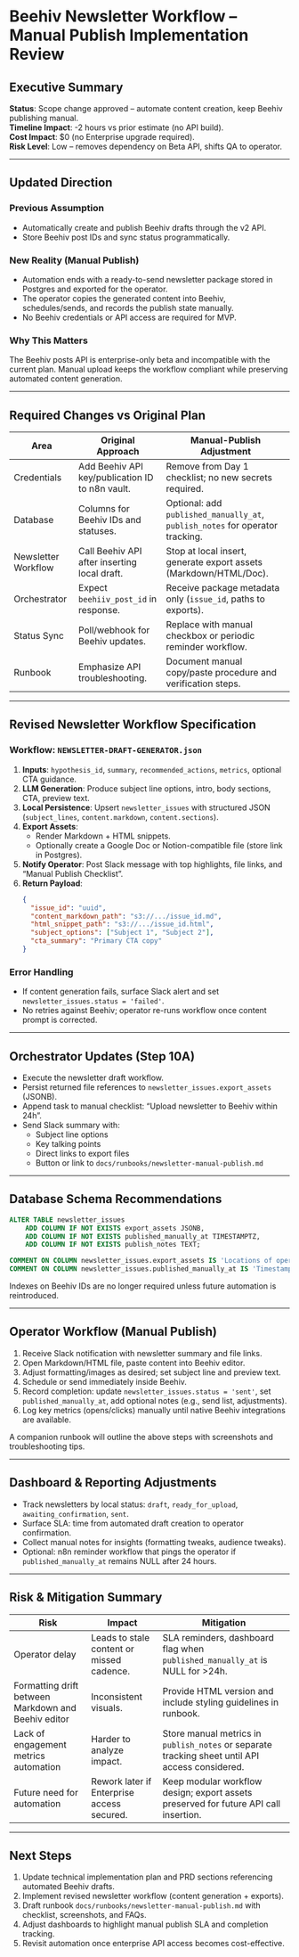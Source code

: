 # Beehiv Newsletter Workflow – Manual Publish Implementation Review

## Executive Summary

**Status**: Scope change approved – automate content creation, keep Beehiv publishing manual.  
**Timeline Impact**: -2 hours vs prior estimate (no API build).  
**Cost Impact**: $0 (no Enterprise upgrade required).  
**Risk Level**: Low – removes dependency on Beta API, shifts QA to operator.

---

## Updated Direction

### Previous Assumption
- Automatically create and publish Beehiv drafts through the v2 API.
- Store Beehiv post IDs and sync status programmatically.

### New Reality (Manual Publish)
- Automation ends with a ready-to-send newsletter package stored in Postgres and exported for the operator.
- The operator copies the generated content into Beehiv, schedules/sends, and records the publish state manually.
- No Beehiv credentials or API access are required for MVP.

### Why This Matters
The Beehiv posts API is enterprise-only beta and incompatible with the current plan. Manual upload keeps the workflow compliant while preserving automated content generation.

---

## Required Changes vs Original Plan

| Area | Original Approach | Manual-Publish Adjustment |
| --- | --- | --- |
| Credentials | Add Beehiv API key/publication ID to n8n vault. | Remove from Day 1 checklist; no new secrets required. |
| Database | Columns for Beehiv IDs and statuses. | Optional: add `published_manually_at`, `publish_notes` for operator tracking. |
| Newsletter Workflow | Call Beehiv API after inserting local draft. | Stop at local insert, generate export assets (Markdown/HTML/Doc). |
| Orchestrator | Expect `beehiiv_post_id` in response. | Receive package metadata only (`issue_id`, paths to exports). |
| Status Sync | Poll/webhook for Beehiv updates. | Replace with manual checkbox or periodic reminder workflow. |
| Runbook | Emphasize API troubleshooting. | Document manual copy/paste procedure and verification steps. |

---

## Revised Newsletter Workflow Specification

### Workflow: `NEWSLETTER-DRAFT-GENERATOR.json`
1. **Inputs**: `hypothesis_id`, `summary`, `recommended_actions`, `metrics`, optional CTA guidance.
2. **LLM Generation**: Produce subject line options, intro, body sections, CTA, preview text.
3. **Local Persistence**: Upsert `newsletter_issues` with structured JSON (`subject_lines`, `content.markdown`, `content.sections`).
4. **Export Assets**: 
   - Render Markdown + HTML snippets.  
   - Optionally create a Google Doc or Notion-compatible file (store link in Postgres).
5. **Notify Operator**: Post Slack message with top highlights, file links, and “Manual Publish Checklist”.
6. **Return Payload**:
   ```json
   {
     "issue_id": "uuid",
     "content_markdown_path": "s3://.../issue_id.md",
     "html_snippet_path": "s3://.../issue_id.html",
     "subject_options": ["Subject 1", "Subject 2"],
     "cta_summary": "Primary CTA copy"
   }
   ```

### Error Handling
- If content generation fails, surface Slack alert and set `newsletter_issues.status = 'failed'`.
- No retries against Beehiv; operator re-runs workflow once content prompt is corrected.

---

## Orchestrator Updates (Step 10A)
- Execute the newsletter draft workflow.
- Persist returned file references to `newsletter_issues.export_assets` (JSONB).
- Append task to manual checklist: “Upload newsletter to Beehiv within 24h”.
- Send Slack summary with:
  - Subject line options
  - Key talking points
  - Direct links to export files
  - Button or link to `docs/runbooks/newsletter-manual-publish.md`

---

## Database Schema Recommendations

```sql
ALTER TABLE newsletter_issues
    ADD COLUMN IF NOT EXISTS export_assets JSONB,
    ADD COLUMN IF NOT EXISTS published_manually_at TIMESTAMPTZ,
    ADD COLUMN IF NOT EXISTS publish_notes TEXT;

COMMENT ON COLUMN newsletter_issues.export_assets IS 'Locations of operator-facing files (markdown, html, doc links).';
COMMENT ON COLUMN newsletter_issues.published_manually_at IS 'Timestamp recorded after operator confirms manual send in Beehiv.';
```

Indexes on Beehiv IDs are no longer required unless future automation is reintroduced.

---

## Operator Workflow (Manual Publish)
1. Receive Slack notification with newsletter summary and file links.
2. Open Markdown/HTML file, paste content into Beehiv editor.
3. Adjust formatting/images as desired; set subject line and preview text.
4. Schedule or send immediately inside Beehiv.
5. Record completion: update `newsletter_issues.status = 'sent'`, set `published_manually_at`, add optional notes (e.g., send list, adjustments).
6. Log key metrics (opens/clicks) manually until native Beehiv integrations are available.

A companion runbook will outline the above steps with screenshots and troubleshooting tips.

---

## Dashboard & Reporting Adjustments
- Track newsletters by local status: `draft`, `ready_for_upload`, `awaiting_confirmation`, `sent`.
- Surface SLA: time from automated draft creation to operator confirmation.
- Collect manual notes for insights (formatting tweaks, audience tweaks).
- Optional: n8n reminder workflow that pings the operator if `published_manually_at` remains NULL after 24 hours.

---

## Risk & Mitigation Summary

| Risk | Impact | Mitigation |
| --- | --- | --- |
| Operator delay | Leads to stale content or missed cadence. | SLA reminders, dashboard flag when `published_manually_at` is NULL for >24h. |
| Formatting drift between Markdown and Beehiv editor | Inconsistent visuals. | Provide HTML version and include styling guidelines in runbook. |
| Lack of engagement metrics automation | Harder to analyze impact. | Store manual metrics in `publish_notes` or separate tracking sheet until API access considered. |
| Future need for automation | Rework later if Enterprise access secured. | Keep modular workflow design; export assets preserved for future API call insertion. |

---

## Next Steps
1. Update technical implementation plan and PRD sections referencing automated Beehiv drafts.
2. Implement revised newsletter workflow (content generation + exports).
3. Draft runbook `docs/runbooks/newsletter-manual-publish.md` with checklist, screenshots, and FAQs.
4. Adjust dashboards to highlight manual publish SLA and completion tracking.
5. Revisit automation once enterprise API access becomes cost-effective.

